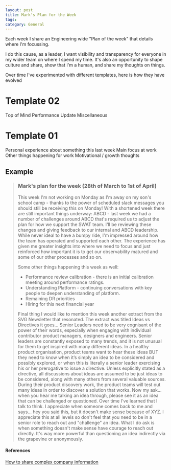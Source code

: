 ```yaml
---
layout: post
title: Mark's Plan for the Week
tags: 
category: General
---
```


Each week I share an Engineering wide "Plan of the week" that details where I'm focussing.

I do this cause, as a leader, I want visibility and transparency for everyone in my wider team on where I spend my time. It's also an opportunity to shape culture and share, show that I'm a human, and share my thoughts on things.

Over time I've experimented with different templates, here is how they have evolved

# Template 02

Top of Mind
Performance Update
Miscellaneous

# Template 01

Personal experience about something this last week
Main focus at work
Other things happening for work
Motivational / growth thoughts

## Example

> ### Mark's plan for the week (28th of March to 1st of April)
>
> This week I'm not working on Monday as I'm away on my son's school camp - thanks to the power of scheduled slack messages you should still be receiving this on Monday! With a shortened week there are still important things underway:
> ABCD - last week we had a number of challenges around ABCD that's required us to adjust the plan for how we support the SWAT team. I'll be reviewing these changes and giving feedback to our internal and ABCD leadership. While never ideal to have a bumpy ride, I'm impressed around how the team has operated and supported each other. The experience has given me greater insights into where we need to focus and just reinforced how important it is to get our observability matured and some of our other processes and so on.
>
> Some other things happening this week as well:
>
> * Performance review calibration - there is an initial calibration meeting around performance ratings.
> * Understanding Platform - continuing conversations with key people to deepen understanding of platform.
> * Remaining DR priorities
> * Hiring for this next financial year
>
> Final thing I would like to mention this week another extract from the SVG Newsletter that resonated. The extract was titled Ideas vs Directives it goes... Senior Leaders need to be very cognisant of the power of their words, especially when engaging with individual contributor product managers, designers and engineers. Senior leaders are constantly exposed to many trends, and it is not unusual for them to get inspired with many different ideas. In a healthy product organisation, product teams want to hear these ideas BUT they need to know when it’s simply an idea to be considered and possibly explored, or when this is literally a senior leader exercising his or her prerogative to issue a directive. Unless explicitly stated as a directive, all discussions about ideas are assumed to be just ideas to be considered, along with many others from several valuable sources. During their product discovery work, the product teams will test out many ideas in order to discover a solution that works. Now my ask... when you hear me talking an idea through, please see it as an idea that can be challenged or questioned. Over time I've learned that I talk to think. I appreciate when someone comes back to me and says... hey you said this, but it doesn't make sense because of XYZ. I appreciate this at all levels so don't feel that you need to be in a senior role to reach out and "challenge" an idea. What I do ask is when something doesn't make sense have courage to reach out directly. It's way more powerful than questioning an idea indirectly via the grapevine or anonymously.

#### References

[How to share complex company information](https://www.forbes.com/sites/forbescoachescouncil/2021/06/22/how-to-share-complex-company-news-with-your-team-and-build-trust)  
